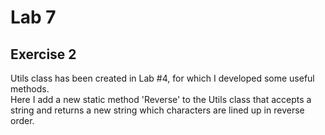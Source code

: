 # Lab 7

## Exercise 2

Utils class has been created in Lab #4, for which I developed some useful methods.<br/>
Here I add a new static method 'Reverse' to the Utils class that accepts a string and returns a new string which characters are lined up in reverse order.
